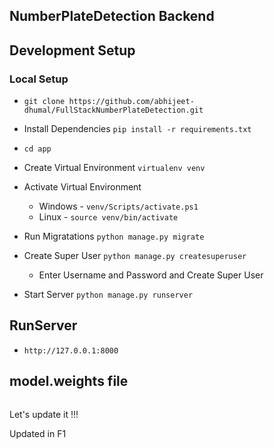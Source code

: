 ## NumberPlateDetection Backend
## Development Setup

### Local Setup

- `git clone https://github.com/abhijeet-dhumal/FullStackNumberPlateDetection.git`

- Install Dependencies `pip install -r requirements.txt`

- `cd app`

- Create Virtual Environment `virtualenv venv`

- Activate Virtual Environment 
    - Windows - `venv/Scripts/activate.ps1`
    - Linux - `source venv/bin/activate`



- Run Migratations `python manage.py migrate`

- Create Super User `python manage.py createsuperuser`
    - Enter Username and Password and Create Super User

- Start Server `python manage.py runserver`

## RunServer 
- `http://127.0.0.1:8000`

## model.weights file
```

```


Let's update it  !!!

Updated in F1
